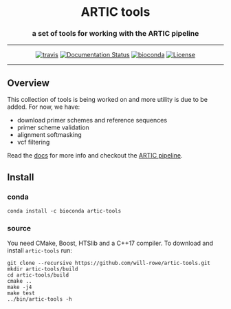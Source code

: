 <div align="center">
    <h1>ARTIC tools</h1>
    <h3>a set of tools for working with the ARTIC pipeline</h3>
    <hr>
    <a href="https://travis-ci.org/will-rowe/artic-tools"><img src="https://travis-ci.org/will-rowe/artic-tools.svg?branch=master" alt="travis"></a>
    <a href='https://artic-tools.readthedocs.io/en/latest/?badge=latest'><img src='https://readthedocs.org/projects/artic-tools/badge/?version=latest' alt='Documentation Status'/></a>
    <a href="https://bioconda.github.io/recipes/artic-tools/README.html"><img src="https://anaconda.org/bioconda/artic-tools/badges/downloads.svg" alt="bioconda"></a>
    <a href="https://github.com/will-rowe/artic-tools/blob/master/LICENSE"><img src="https://img.shields.io/badge/license-MIT-orange.svg" alt="License"></a>
</div>

---

## Overview

This collection of tools is being worked on and more utility is due to be added. For now, we have:

- download primer schemes and reference sequences
- primer scheme validation
- alignment softmasking
- vcf filtering

Read the [docs](https://artic-tools.readthedocs.io/en/latest/) for more info and checkout the [ARTIC pipeline](https://github.com/artic-network/fieldbioinformatics).

## Install

### conda

```
conda install -c bioconda artic-tools
```

### source

You need CMake, Boost, HTSlib and a C++17 compiler. To download and install `artic-tools` run:

```
git clone --recursive https://github.com/will-rowe/artic-tools.git
mkdir artic-tools/build
cd artic-tools/build
cmake ..
make -j4
make test
../bin/artic-tools -h
```
